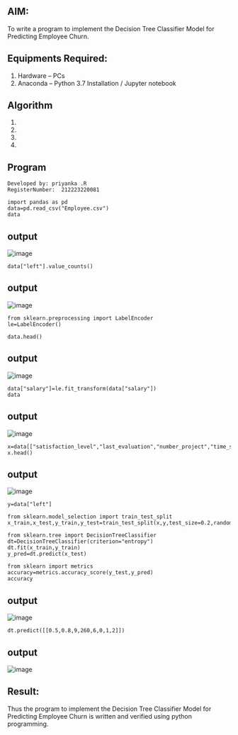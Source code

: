 
## AIM:
To write a program to implement the Decision Tree Classifier Model for Predicting Employee Churn.

## Equipments Required:
1. Hardware – PCs
2. Anaconda – Python 3.7 Installation / Jupyter notebook

## Algorithm
1. 
2. 
3. 
4. 

## Program
```
Developed by: priyanka .R
RegisterNumber:  212223220081
```
```
import pandas as pd
data=pd.read_csv("Employee.csv")
data
```

## output

![image](https://github.com/user-attachments/assets/4169266a-d02f-4fd1-9b54-dfbd64dd8451)
```
data["left"].value_counts()
```

## output
![image](https://github.com/user-attachments/assets/a953bef0-cc92-47a6-96fc-290e60ba5179)
```
from sklearn.preprocessing import LabelEncoder
le=LabelEncoder()
```
```
data.head()
```
## output

![image](https://github.com/user-attachments/assets/d64ea521-f773-4ea3-b764-1f8473e702d1)

```
data["salary"]=le.fit_transform(data["salary"])
data
```
## output

![image](https://github.com/user-attachments/assets/429bf5bf-580b-48d8-b675-63a26c525d99)
```
x=data[["satisfaction_level","last_evaluation","number_project","time_spend_company"]]
x.head()
```
## output
![image](https://github.com/user-attachments/assets/1ad4dcab-230f-42a2-bc8b-4e1b7b8bffe1)

```
y=data["left"]
```
```
from sklearn.model_selection import train_test_split
x_train,x_test,y_train,y_test=train_test_split(x,y,test_size=0.2,random_state=100)
```
```
from sklearn.tree import DecisionTreeClassifier
dt=DecisionTreeClassifier(criterion="entropy")
dt.fit(x_train,y_train)
y_pred=dt.predict(x_test)
```
```
from sklearn import metrics
accuracy=metrics.accuracy_score(y_test,y_pred)
accuracy
```
## output
![image](https://github.com/user-attachments/assets/8f67cda0-73eb-44a0-9480-01ad03a906f0)
```
dt.predict([[0.5,0.8,9,260,6,0,1,2]])
```

 ## output
![image](https://github.com/user-attachments/assets/8ef721c2-8672-4dd3-b5ec-e7e23338f5cb)

## Result:
Thus the program to implement the Decision Tree Classifier Model for Predicting Employee Churn is written and verified using python programming.














